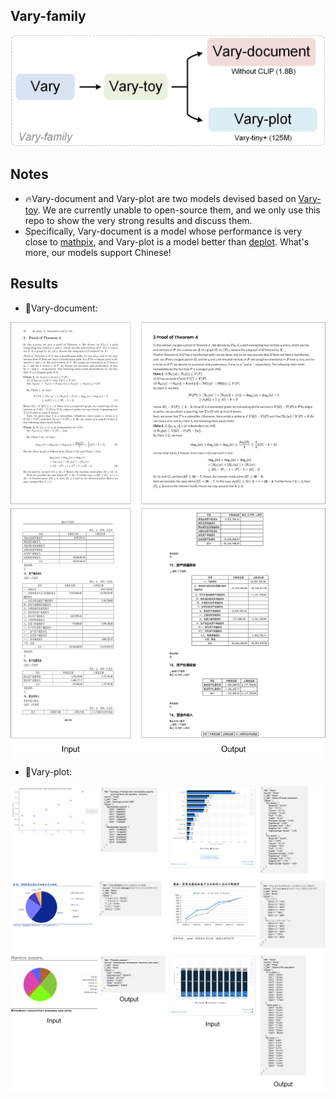 ## Vary-family
<p align="center">
<img src="samples/vary-family.png"  style="width: 600px" align=center>
</p>

## Notes
- 🔥Vary-document and Vary-plot are two models devised based on [Vary-toy](https://github.com/Ucas-HaoranWei/Vary-toy). We are currently unable to open-source them, and we only use this repo to show the very strong results and discuss them.
- Specifically, Vary-document is a model whose performance is very close to [mathpix](https://github.com/blaisewang/img2latex-mathpix), and Vary-plot is a model better than [deplot](https://research.google/pubs/deplot-one-shot-visual-language-understanding-by-plot-to-text-translation/). What's more, our models support Chinese!


## Results
- 🚀Vary-document:
<p align="center">
<img src="samples/vary-document.png"  align=center>
</p>

- 🚀Vary-plot:
<p align="center">
<img src="samples/vary-plot.png"  align=center>
</p>
